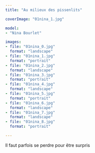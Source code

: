 ```yaml
---
title: "Au milieux des pissenlits"

coverImage: "01nina_1.jpg"

model: 
- "Nina Bourlet"

images:
- file: "01nina_0.jpg"
  format: "landscape"
- file: "01nina_1.jpg"
  format: "portrait"
- file: "01nina_2.jpg"
  format: "landscape"
- file: "01nina_3.jpg"
  format: "portrait"
- file: "01nina_4.jpg"
  format: "landscape"
- file: "01nina_5.jpg"
  format: "portrait"
- file: "01nina_6.jpg"
  format: "landscape"
- file: "01nina_7.jpg"
  format: "landscape"
- file: "01nina_8.jpg"
  format: "portrait"

---
```


Il faut parfois se perdre pour être surpris
